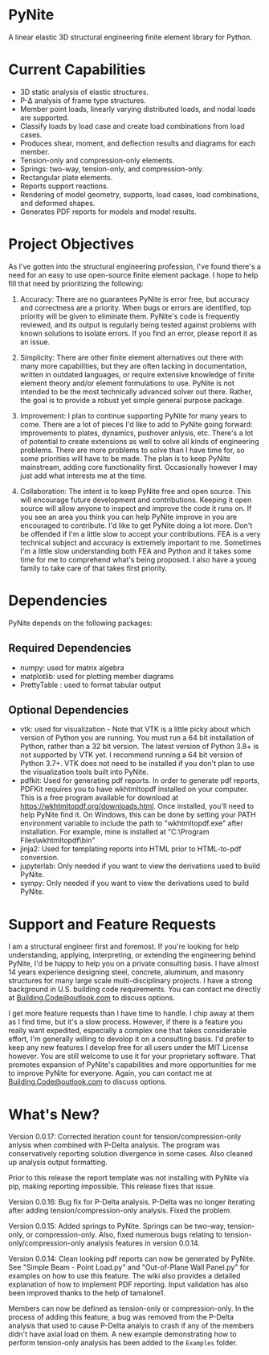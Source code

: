 # PyNite
A linear elastic 3D structural engineering finite element library for Python.

# Current Capabilities
* 3D static analysis of elastic structures.
* P-&Delta; analysis of frame type structures.
* Member point loads, linearly varying distributed loads, and nodal loads are supported.
* Classify loads by load case and create load combinations from load cases.
* Produces shear, moment, and deflection results and diagrams for each member.
* Tension-only and compression-only elements.
* Springs: two-way, tension-only, and compression-only.
* Rectangular plate elements.
* Reports support reactions.
* Rendering of model geometry, supports, load cases, load combinations, and deformed shapes.
* Generates PDF reports for models and model results.

# Project Objectives
As I've gotten into the structural engineering profession, I've found there's a need for an easy to use open-source finite element package. I hope to help fill that need by prioritizing the following:

1. Accuracy: There are no guarantees PyNite is error free, but accuracy and correctness are a priority. When bugs or errors are identified, top priority will be given to eliminate them. PyNite's code is frequently reviewed, and its output is regularly being tested against problems with known solutions to isolate errors. If you find an error, please report it as an issue.

2. Simplicity: There are other finite element alternatives out there with many more capabilities, but they are often lacking in documentation, written in outdated languages, or require extensive knowledge of finite element theory and/or element formulations to use. PyNite is not intended to be the most technically advanced solver out there. Rather, the goal is to provide a robust yet simple general purpose package.

4. Improvement: I plan to continue supporting PyNite for many years to come. There are a lot of pieces I'd like to add to PyNite going forward: improvements to plates, dynamics, pushover anlysis, etc. There's a lot of potential to create extensions as well to solve all kinds of engineering problems. There are more problems to solve than I have time for, so some priorities will have to be made. The plan is to keep PyNite mainstream, adding core functionality first. Occasionally however I may just add what interests me at the time.

5. Collaboration: The intent is to keep PyNite free and open source. This will encourage future development and contributions. Keeping it open source will allow anyone to inspect and improve the code it runs on. If you see an area you think you can help PyNite improve in you are encouraged to contribute. I'd like to get PyNite doing a lot more. Don't be offended if I'm a little slow to accept your contributions. FEA is a very technical subject and accuracy is extremely important to me. Sometimes I'm a little slow understanding both FEA and Python and it takes some time for me to comprehend what's being proposed. I also have a young family to take care of that takes first priority.

# Dependencies
PyNite depends on the following packages:
## Required Dependencies
* numpy: used for matrix algebra
* matplotlib: used for plotting member diagrams
* PrettyTable : used to format tabular output
## Optional Dependencies
* vtk: used for visualization - Note that VTK is a little picky about which version of Python you are running. You must run a 64 bit installation of Python, rather than a 32 bit version. The latest version of Python 3.8+ is not supported by VTK yet. I recommend running a 64 bit version of Python 3.7+. VTK does not need to be installed if you don't plan to use the visualization tools built into PyNite.
* pdfkit: Used for generating pdf reports. In order to generate pdf reports, PDFKit requires you to have wkhtmltopdf installed on your computer. This is a free program available for download at https://wkhtmltopdf.org/downloads.html. Once installed, you'll need to help PyNite find it. On Windows, this can be done by setting your PATH environment variable to include the path to "wkhtmltopdf.exe" after installation. For example, mine is installed at "C:\Program Files\wkhtmltopdf\bin"
* jinja2: Used for templating reports into HTML prior to HTML-to-pdf conversion.
* jupyterlab: Only needed if you want to view the derivations used to build PyNite.
* sympy: Only needed if you want to view the derivations used to build PyNite.

# Support and Feature Requests
I am a structural engineer first and foremost. If you're looking for help understanding, applying, interpreting, or extending the engineering behind PyNite, I'd be happy to help you on a private consulting basis. I have almost 14 years experience designing steel, concrete, aluminum, and masonry structures for many large scale multi-disciplinary projects. I have a strong background in U.S. building code requirements. You can contact me directly at <Building.Code@outlook.com> to discuss options.

I get more feature requests than I have time to handle. I chip away at them as I find time, but it's a slow process. However, if there is a feature you really want expedited, especially a complex one that takes considerable effort, I'm generally willing to devolop it on a consulting basis. I'd prefer to keep any new features I develop free for all users under the MIT License however. You are still welcome to use it for your proprietary software. That promotes expansion of PyNite's capabilities and more opportunities for me to improve PyNite for everyone. Again, you can contact me at <Building.Code@outlook.com> to discuss options.

# What's New?
Version 0.0.17: Corrected iteration count for tension/compression-only anlysis when combined with P-Delta analysis. The program was conservatively reporting solution divergence in some cases. Also cleaned up analysis output formatting.

Prior to this release the report template was not installing with PyNite via pip, making reporting impossible. This release fixes that issue.

Version 0.0.16: Bug fix for P-Delta analysis. P-Delta was no longer iterating after adding tension/compression-only analysis. Fixed the problem.

Version 0.0.15:
Added springs to PyNite. Springs can be two-way, tension-only, or compression-only. Also, fixed numerous bugs relating to tension-only/compression-only analysis features in version 0.0.14.

Version 0.0.14:
Clean looking pdf reports can now be generated by PyNite. See "Simple Beam - Point Load.py" and "Out-of-Plane Wall Panel.py" for examples on how to use this feature. The wiki also provides a detailed explanation of how to implement PDF reporting. Input validation has also been improved thanks to the help of tamalone1.

Members can now be defined as tension-only or compression-only. In the process of adding this feature, a bug was removed from the P-Delta analysis that used to cause P-Delta analyis to crash if any of the members didn't have axial load on them. A new example demonstrating how to perform tension-only analysis has been added to the `Examples` folder.
